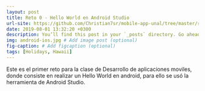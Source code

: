 ```yaml
---
layout: post
title: Reto 0 - Hello World en Android Studio
url-site: https://github.com/Christian7sr/mobile-app-unal/tree/master/reto%200
date: 2019-08-01 13:32:20 +0300
description: You’ll find this post in your `_posts` directory. Go ahead and edit it and re-build the site to see your changes. # Add post description (optional)
img: android-ios.jpg # Add image post (optional)
fig-caption: # Add figcaption (optional)
tags: [Holidays, Hawaii]
---
```

Este es el primer reto para la clase de Desarrollo de aplicaciones moviles, donde consiste en realizar un Hello World en android, para ello se usó la herramienta de Android Studio.
